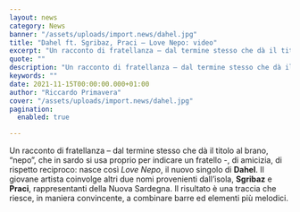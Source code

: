 ```yaml
---
layout: news
category: News
banner: "/assets/uploads/import.news/dahel.jpg"
title: "Dahel ft. Sgribaz, Praci – Love Nepo: video"
excerpt: "Un racconto di fratellanza – dal termine stesso che dà il titolo al brano, “nepo”, che in sardo si usa proprio per indicare un fratello -, di amicizia, di rispetto reciproco: nasce così Love Nepo, il nuovo singolo di Dahel. Il giovane artista coinvolge altri due nomi provenienti dall’isola, Sgribaz e Praci, rappresentanti della Nuova [&hellip"
quote: ""
description: "Un racconto di fratellanza – dal termine stesso che dà il titolo al brano, “nepo”, che in sardo si usa proprio per indicare un fratello -, di amicizia, di rispetto reciproco: nasce così Love Nepo, il nuovo singolo di Dahel. Il giovane artista coinvolge altri due nomi provenienti dall’isola, Sgribaz e Praci, rappresentanti della Nuova [&hellip"
keywords: ""
date: 2021-11-15T00:00:00.000+01:00
author: "Riccardo Primavera"
cover: "/assets/uploads/import.news/dahel.jpg"
pagination:
  enabled: true

---
```


Un racconto di fratellanza – dal termine stesso che dà il titolo al brano, “nepo”, che in sardo si usa proprio per indicare un fratello -, di amicizia, di rispetto reciproco: nasce così _Love Nepo_, il nuovo singolo di **Dahel**. Il giovane artista coinvolge altri due nomi provenienti dall’isola, **Sgribaz** e **Praci**, rappresentanti della Nuova Sardegna. Il risultato è una traccia che riesce, in maniera convincente, a combinare barre ed elementi più melodici.